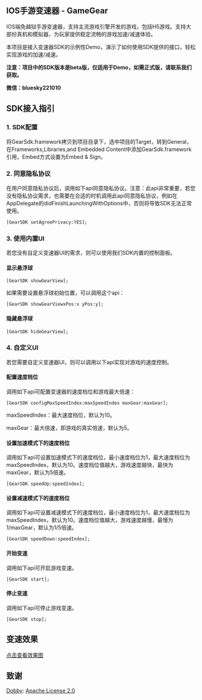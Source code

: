 ## IOS手游变速器 - GameGear

IOS端免越狱手游变速器，支持主流游戏引擎开发的游戏，包括H5游戏。支持大部份真机和模拟器，为玩家提供稳定流畅的游戏加速/减速体验。

本项目是接入变速器SDK的示例性Demo，演示了如何使用SDK提供的接口，轻松实现游戏的加速/减速。

**注意：项目中的SDK版本是beta版，仅适用于Demo，如需正式版，请联系我们获取。**

**微信：bluesky221010**

## SDK接入指引

### 1. SDK配置

将GearSdk.framework拷贝到项目目录下，选中项目的Target，转到General，在Frameworks,Libraries,and Embedded Content中添加GearSdk.framework引用，Embed方式设置为Embed & Sign。

### 2. 同意隐私协议

在用户同意隐私协议后，调用如下api同意隐私协议。注意：此api非常重要，若您没有隐私协议需求，也需要在合适的时机调用此api同意隐私协议，例如在AppDelegate的didFinishLaunchingWithOptions中，否则将导致SDK无法正常使用。

```object-c
[GearSDK setAgreePrivacy:YES];
```

### 3. 使用内置UI

若您没有自定义变速器UI的需求，则可以使用我们SDK内置的控制面板。

#### 显示悬浮球

```object-c
[GearSDK showGearView];
```

如果需要设置悬浮球初始位置，可以调用这个api：

```object-c
[GearSDK showGearViewxPos:x yPos:y];
```

#### 隐藏悬浮球

```object-c
[GearSDK hideGearView];
```

### 4. 自定义UI

若您需要自定义变速器UI，则可以调用以下api实现对游戏的速度控制。

#### 配置速度档位

调用如下api可配置变速器的速度档位和游戏最大倍速：

```object-c
[GearSDK configMaxSpeedIndex:maxSpeedIndex maxGear:maxGear];
```

maxSpeedIndex：最大速度档位，默认为10。

maxGear：最大倍速，即游戏的真实倍速，默认为5。

#### 设置加速模式下的速度档位

调用如下api可设置加速模式下的速度档位，最小速度档位为1，最大速度档位为maxSpeedIndex，默认为10。速度档位值越大，游戏速度越快，最快为maxGear，默认为5倍速。

```object-c
[GearSDK speedUp:speedIndex];
```

#### 设置减速模式下的速度档位

调用如下api可设置减速模式下的速度档位，最小速度档位为1，最大速度档位为maxSpeedIndex，默认为10。速度档位值越大，游戏速度越慢，最慢为1/maxGear，默认为1/5倍速。

```object-c
[GearSDK speedDown:speedIndex];
```

#### 开始变速

调用如下api可开启游戏变速。

```object-c
[GearSDK start];
```

#### 停止变速

调用如下api可停止游戏变速。

```object-c
[GearSDK stop];
```

## 变速效果
[点击查看效果图](https://github.com/youtoolx/GameGear4IOS/tree/main/doc/speed.gif)

## 致谢
[Dobby](https://github.com/jmpews/Dobby): [Apache License 2.0](https://github.com/jmpews/Dobby/blob/master/LICENSE)